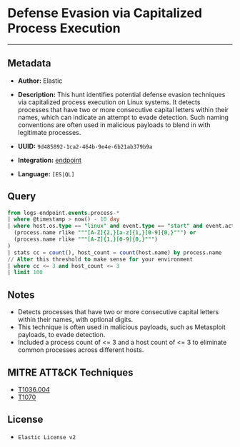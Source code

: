 # Defense Evasion via Capitalized Process Execution

---

## Metadata

- **Author:** Elastic
- **Description:** This hunt identifies potential defense evasion techniques via capitalized process execution on Linux systems. It detects processes that have two or more consecutive capital letters within their names, which can indicate an attempt to evade detection. Such naming conventions are often used in malicious payloads to blend in with legitimate processes.

- **UUID:** `9d485892-1ca2-464b-9e4e-6b21ab379b9a`
- **Integration:** [endpoint](https://docs.elastic.co/integrations/endpoint)
- **Language:** `[ES|QL]`

## Query

```sql
from logs-endpoint.events.process-*
| where @timestamp > now() - 10 day
| where host.os.type == "linux" and event.type == "start" and event.action == "exec" and (
  (process.name rlike """[A-Z]{2,}[a-z]{1,}[0-9]{0,}""") or
  (process.name rlike """[A-Z]{1,}[0-9]{0,}""")
)
| stats cc = count(), host_count = count(host.name) by process.name
// Alter this threshold to make sense for your environment
| where cc <= 3 and host_count <= 3
| limit 100
```

## Notes

- Detects processes that have two or more consecutive capital letters within their names, with optional digits.
- This technique is often used in malicious payloads, such as Metasploit payloads, to evade detection.
- Included a process count of <= 3 and a host count of <= 3 to eliminate common processes across different hosts.
## MITRE ATT&CK Techniques

- [T1036.004](https://attack.mitre.org/techniques/T1036/004)
- [T1070](https://attack.mitre.org/techniques/T1070)

## License

- `Elastic License v2`
